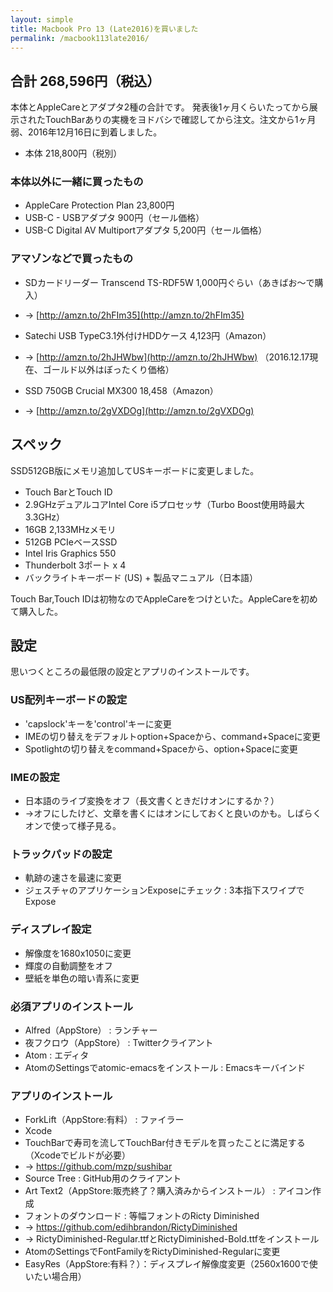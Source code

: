 ```yaml
---
layout: simple
title: Macbook Pro 13 (Late2016)を買いました
permalink: /macbook113late2016/
---
```

## 合計 268,596円（税込）

本体とAppleCareとアダプタ2種の合計です。
発表後1ヶ月くらいたってから展示されたTouchBarありの実機をヨドバシで確認してから注文。注文から1ヶ月弱、2016年12月16日に到着しました。

* 本体 218,800円（税別）

### 本体以外に一緒に買ったもの
* AppleCare Protection Plan 23,800円
* USB-C - USBアダプタ 900円（セール価格）
* USB-C Digital AV Multiportアダプタ 5,200円（セール価格）

### アマゾンなどで買ったもの
* SDカードリーダー Transcend TS-RDF5W 1,000円ぐらい（あきばお〜で購入）
* → [http://amzn.to/2hFIm35](http://amzn.to/2hFIm35)
* Satechi USB TypeC3.1外付けHDDケース 4,123円（Amazon）
* → [http://amzn.to/2hJHWbw](http://amzn.to/2hJHWbw) （2016.12.17現在、ゴールド以外はぼったくり価格）

* SSD 750GB Crucial MX300 18,458（Amazon）
* → [http://amzn.to/2gVXDOg](http://amzn.to/2gVXDOg)

## スペック

SSD512GB版にメモリ追加してUSキーボードに変更しました。

* Touch BarとTouch ID
* 2.9GHzデュアルコアIntel Core i5プロセッサ（Turbo Boost使用時最大3.3GHz）
* 16GB 2,133MHzメモリ
* 512GB PCIeベースSSD
* Intel Iris Graphics 550
* Thunderbolt 3ポート x 4
* バックライトキーボード (US) + 製品マニュアル（日本語）

Touch Bar,Touch IDは初物なのでAppleCareをつけといた。AppleCareを初めて購入した。

## 設定
思いつくところの最低限の設定とアプリのインストールです。

### US配列キーボードの設定
* 'capslock'キーを'control'キーに変更
* IMEの切り替えをデフォルトoption+Spaceから、command+Spaceに変更
* Spotlightの切り替えをcommand+Spaceから、option+Spaceに変更

### IMEの設定
* 日本語のライブ変換をオフ（長文書くときだけオンにするか？）
* →オフにしたけど、文章を書くにはオンにしておくと良いのかも。しばらくオンで使って様子見る。

### トラックパッドの設定
* 軌跡の速さを最速に変更
* ジェスチャのアプリケーションExposeにチェック : 3本指下スワイプでExpose

### ディスプレイ設定
* 解像度を1680x1050に変更
* 輝度の自動調整をオフ
* 壁紙を単色の暗い青系に変更

### 必須アプリのインストール
* Alfred（AppStore） : ランチャー
* 夜フクロウ（AppStore） : Twitterクライアント
* Atom : エディタ
* AtomのSettingsでatomic-emacsをインストール : Emacsキーバインド

### アプリのインストール
* ForkLift（AppStore:有料） : ファイラー
* Xcode
* TouchBarで寿司を流してTouchBar付きモデルを買ったことに満足する（Xcodeでビルドが必要）
* → https://github.com/mzp/sushibar
* Source Tree : GitHub用のクライアント
* Art Text2（AppStore:販売終了？購入済みからインストール） : アイコン作成
* フォントのダウンロード : 等幅フォントのRicty Diminished
* → https://github.com/edihbrandon/RictyDiminished
* → RictyDiminished-Regular.ttfとRictyDiminished-Bold.ttfをインストール
* AtomのSettingsでFontFamilyをRictyDiminished-Regularに変更
* EasyRes（AppStore:有料？）：ディスプレイ解像度変更（2560x1600で使いたい場合用）
